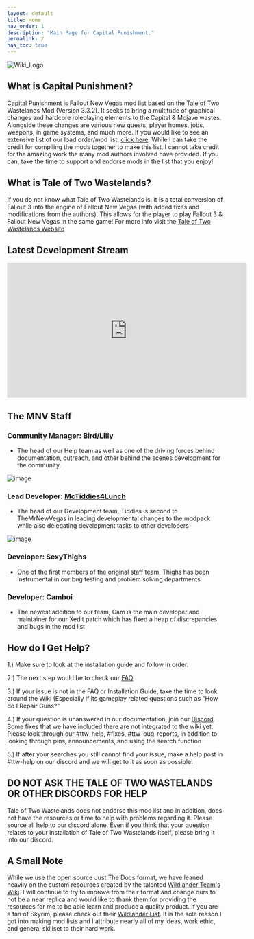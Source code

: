 ```yaml
---
layout: default
title: Home
nav_order: 1
description: "Main Page for Capital Punishment."
permalink: /
has_toc: true
---
```


![Wiki_Logo](https://user-images.githubusercontent.com/112358568/210277595-96e03939-e710-4ba4-9f85-3e0d8dc7cdcc.png)

## What is Capital Punishment?
Capital Punishment is Fallout New Vegas mod list based on the Tale of Two Wastelands Mod (Version 3.3.2). It seeks to bring a multitude of graphical changes and hardcore roleplaying elements to the Capital & Mojave wastes. Alongside these changes are various new quests, player homes, jobs, weapons, in game systems, and much more. If you would like to see an extensive list of our load order/mod list, [click here](https://www.wabbajack.org/search/TTWTrueVegas/capitalpunishment). While I can take the credit for compiling the mods together to make this list, I cannot take credit for the amazing work the many mod authors involved have provided. If you can, take the time to support and endorse mods in the list that you enjoy!

## **What is Tale of Two Wastelands?**
If you do not know what Tale of Two Wastelands is, it is a total conversion of Fallout 3 into the engine of Fallout New Vegas (with added fixes and modifications from the authors). This allows for the player to play Fallout 3 & Fallout New Vegas in the same game! For more info visit the [Tale of Two Wastelands Website](https://thebestoftimes.github.io/index.html)

## Latest Development Stream

<iframe width="560" height="315" src="https://www.youtube.com/embed/videoseries?list=PLZqVHJkQaJjmHb7xvWU_ntgMuur8mE1xH" title="Development Stream" frameborder="0" allow="accelerometer; autoplay; clipboard-write; encrypted-media; gyroscope; picture-in-picture; web-share" allowfullscreen></iframe>

## **The MNV Staff**

### **Community Manager**: [Bird/Lilly](https://linktr.ee/lillybird69)
- The head of our Help team as well as one of the driving forces behind documentation, outreach, and other behind the scenes development for the community.

![image](https://user-images.githubusercontent.com/112358568/210427354-a304fc08-f74e-47fe-ad71-736bfa93e8e9.png)

### **Lead Developer:** [McTiddies4Lunch](linxx.app/McTiddies)
- The head of our Development team, Tiddies is second to TheMrNewVegas in leading developmental changes to the modpack while also delegating development tasks to other developers

![image](https://user-images.githubusercontent.com/112358568/210428921-904333d6-8ead-4a71-9762-8ee4a26bb83c.png)

### **Developer:** SexyThighs
- One of the first members of the original staff team, Thighs has been instrumental in our bug testing and problem solving departments. 

### **Developer:** Camboi
- The newest addition to our team, Cam is the main developer and maintainer for our Xedit patch which has fixed a heap of discrepancies and bugs in the mod list

## How do I Get Help?
1.) Make sure to look at the installation guide and follow in order.

2.) The next step would be to check our [FAQ](https://themrnewvegas.github.io/01Support/FAQ/)

3.) If your issue is not in the FAQ or Installation Guide, take the time to look around the Wiki (Especially if its gameplay related questions such as "How do I Repair Guns?"

4.) If your question is unanswered in our documentation, join our [Discord](https://discord.gg/43EhRjU). Some fixes that we have included there are not integrated to the wiki yet. Please look through our #ttw-help, #fixes, #ttw-bug-reports, in addition to looking through pins, announcements, and using the search function

5.) If after your searches you still cannot find your issue, make a help post in #ttw-help on our discord and we will get to it as soon as possible!

## DO NOT ASK THE TALE OF TWO WASTELANDS OR OTHER DISCORDS FOR HELP

Tale of Two Wastelands does not endorse this mod list and in addition, does not have the resources or time to help with problems regarding it. Please source all help to our discord alone. Even if you think that your question relates to your installation of Tale of Two Wastelands itself, please bring it into our discord.

## A Small Note

While we use the open source Just The Docs format, we have leaned heavily on the custom resources created by the talented [Wildlander Team's Wiki](http://wiki.wildlandermod.com). I will continue to try to improve from their format and change ours to not be a near replica and would like to thank them for providing the resources for me to be able learn and produce a quality product. If you are a fan of Skyrim, please check out their [Wildlander List](https://www.wildlandermod.com). It is the sole reason I got into making mod lists and I attribute nearly all of my ideas, work ethic, and general skillset to their hard work.

